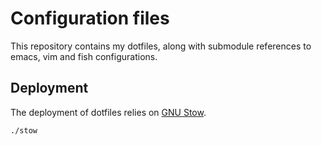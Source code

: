 # Configuration files

This repository contains my dotfiles, along with submodule references to emacs, vim and fish configurations.

## Deployment

The deployment of dotfiles relies on [GNU Stow](https://www.gnu.org/software/stow/).

    ./stow 
